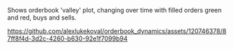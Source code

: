 Shows orderbook 'valley' plot, changing over time with filled orders green and red, buys and sells.


https://github.com/alexlukekoval/orderbook_dynamics/assets/120746378/87ff8f4d-3d2c-4260-b630-92e1f7099b94

